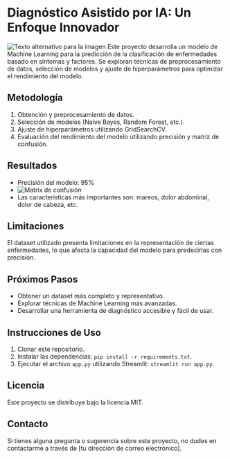 # Diagnóstico Asistido por IA: Un Enfoque Innovador
![Texto alternativo para la imagen](https://www.itnonline.com/sites/default/files/field/image/Screen%20Shot%202019-10-09%20at%209.00.14%20PM.png)
Este proyecto desarrolla un modelo de Machine Learning para la predicción de la clasificación de enfermedades basado en síntomas y factores. Se exploran técnicas de preprocesamiento de datos, selección de modelos y ajuste de hiperparámetros para optimizar el rendimiento del modelo.

## Metodología

1.  Obtención y preprocesamiento de datos.
2.  Selección de modelos (Naive Bayes, Random Forest, etc.).
3.  Ajuste de hiperparámetros utilizando GridSearchCV.
4.  Evaluación del rendimiento del modelo utilizando precisión y matriz de confusión.

## Resultados

*   Precisión del modelo: 95%
*   ![Matrix de confusión](https://i.imgur.com/UTFaZXJ.png)
*   Las características más importantes son: mareos, dolor abdominal, dolor de cabeza, etc.

## Limitaciones

El dataset utilizado presenta limitaciones en la representación de ciertas enfermedades, lo que afecta la capacidad del modelo para predecirlas con precisión.

## Próximos Pasos

*   Obtener un dataset más completo y representativo.
*   Explorar técnicas de Machine Learning más avanzadas.
*   Desarrollar una herramienta de diagnóstico accesible y fácil de usar.

## Instrucciones de Uso

1.  Clonar este repositorio.
2.  Instalar las dependencias: `pip install -r requirements.txt`.
3.  Ejecutar el archivo `app.py` utilizando Streamlit: `streamlit run app.py`.

## Licencia

Este proyecto se distribuye bajo la licencia MIT.

## Contacto

Si tienes alguna pregunta o sugerencia sobre este proyecto, no dudes en contactarme a través de [tu dirección de correo electrónico].
